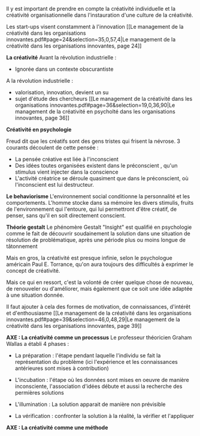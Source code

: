 
Il y est important de prendre en compte la créativité individuelle et la créativité organisationnelle dans l'instauration d'une culture de la créativité. 

Les start-ups visent constamment à l'innovation 
[[Le management de la créativité dans les organisations innovantes.pdf#page=24&selection=35,0,57,4|Le management de la créativité dans les organisations innovantes, page 24]]

**La créativité**
Avant la révolution industrielle : 
- Ignorée dans un contexte obscurantiste 

A la révolution industrielle : 
- valorisation, innovation, devient un su
- sujet d'étude des chercheurs
[[Le management de la créativité dans les organisations innovantes.pdf#page=36&selection=19,0,36,90|Le management de la créativité en psycholté dans les organisations innovantes, page 36]]

**Créativité en psychologie**

Freud dit que les créatifs sont des gens tristes qui frisent la névrose. 
3 courants découlent de cette pensée : 
- La pensée créative est liée à l'inconscient 
- Des idées toutes organisées existent dans le préconscient , qu'un stimulus vient injecter dans la conscience
- L'activité créatrice se déroule quasiment que dans le préconscient, où l'inconscient est lui destructeur. 


**Le behaviorisme**
L'environnement social conditionne la personnalité et les comportements. L'homme stocke dans sa mémoire les divers stimulis, fruits de l'environnement qui l'entoure, qui lui permettront d'être créatif, de penser, sans qu'il en soit directement conscient. 

**Théorie gestalt**
Le phénomère Gestalt "Insight" est qualifié en psychologie comme le fait de découvrir soudainement la solution dans une situation de résolution de problématique, après une période plus ou moins longue de tâtonnement


Mais en gros, la créativité est presque infinie, selon le psychologue américain Paul E. Torrance, qu'on aura toujours des difficultés à exprimer le concept de créativité. 

Mais ce qui en ressort, c'est la volonté de créer quelque chose de nouveau, de renouveler ou d'améliorer, mais également que ce soit une idée adaptée à une situation donnée. 

Il faut ajouter à cela des formes de motivation, de connaissances, d'intérêt et d'enthousiasme
[[Le management de la créativité dans les organisations innovantes.pdf#page=39&selection=46,0,48,29|Le management de la créativité dans les organisations innovantes, page 39]]


**AXE : La créativité comme un processus**
Le professeur théoricien Graham Wallas a établi 4 phases : 
- La préparation : l'étape pendant laquelle l'individu se fait la représentation du problème (ici l'expérience et les connaissances antérieures sont mises à contribution)

- L'incubation : l'étape où les données sont mises en oeuvre de manière inconsciente, l'association d'idées débute et aussi la recherche des permières solutions

- L'illumination : La solution apparait de manière non prévisible

- La vérification : confronter la solution à la réalité, la vérifier et l'appliquer


**AXE : La créativité comme une méthode**
